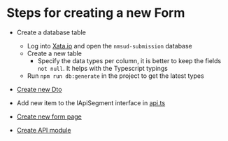 # Steps for creating a new Form

- Create a database table
  - Log into [Xata.io](https://xata.io) and open the `nmsud-submission` database
  - Create a new table
    - Specify the data types per column, it is better to keep the fields `not null`. It helps with the Typescript typings
  - Run `npm run db:generate` in the project to get the latest types

- [Create new Dto](/src/contracts/dto/forms/NewDto.md)
- Add new item to the IApiSegment interface in [api.ts](/src/constants/api.ts)
- [Create new form page](/src/web/pages/form/NewFormPage.md)
- [Create API module](/src/api/module/NewApiModule.md)

